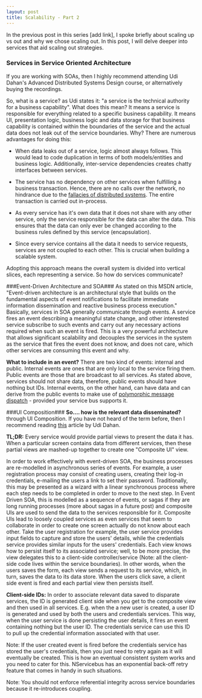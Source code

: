 ```yaml
---
layout: post
title: Scalability - Part 2
---
```


In the previous post in this series [add link], I spoke briefly about scaling up vs out and why we chose scaling out. In this post, I will delve deeper into services that aid scaling out strategies.

### Services in Service Oriented Architecture ###
If you are working with SOAs, then I highly recommend attending Udi Dahan's Advanced Distributed Systems Design course, or alternatively buying the recordings. 

So, what is a service?  as Udi states it: "a service is the technical authority for a business capability". What does this mean? It means a service is responsible for everything related to a specific business capability. It means UI, presentation logic, business logic and data storage for that business capability is contained within the boundaries of the service and the actual data does not leak out of the service boundaries. Why? There are numerous advantages for doing this:

- When data leaks out of a service, logic almost always follows. This would lead to code duplication in terms of both models/entities and business logic. Additionally, inter-service dependencies creates chatty interfaces between services.

- The service has no dependency on other services when fulfilling a business transaction. Hence, there are no calls over the network, no hindrance due to the [fallacies of distributed systems](http://en.wikipedia.org/wiki/Fallacies_of_distributed_computing). The entire transaction is carried out in-process.

- As every service has it's own data that it does not share with any other service, only the service responsible for the data can alter the data. This ensures that the data can only ever be changed according to the business rules defined by this service (encapsulation).

- Since every service contains all the data it needs to service requests, services are not coupled to each other. This is crucial when building a scalable system.


Adopting this approach means the overall system is divided into vertical slices, each representing a service. So how do services communicate?

###Event-Driven Architecture and SOA###
As stated on this MSDN article, "Event-driven architecture is an architectural style that builds on the fundamental aspects of event notifications to facilitate immediate information dissemination and reactive business process execution." Basically, services in SOA generally communicate through events. A service fires an event describing a meaningful state change, and other interested service subscribe to such events and carry out any necessary actions required when such an event is fired. This is a very powerful architecture that allows significant scalability and decouples the services in the system as the service that fires the event does not know, and does not care, which other services are consuming this event and why.

**What to include in an event?** There are two kind of events: internal and public. Internal events are ones that are only local to the service firing them. Public events are those that are broadcast to all services. As stated above, services should not share data, therefore, public events should have nothing but IDs. Internal events, on the other hand, can have data and can derive from the public events to make use of [polymorphic message dispatch](http://www.udidahan.com/2011/01/13/polymorphism-and-messaging/) - provided your service bus supports it.

###UI Composition###
**So.... how is the relevant data disseminated?** through UI Composition. If you have not heard of the term before, then I recommend reading [this](http://www.udidahan.com/2012/06/23/ui-composition-techniques-for-correct-service-boundaries/) article by Udi Dahan.

**TL;DR:** Every service would provide partial views to present the data it has. When a particular screen contains data from different services, then these partial views are mashed-up together to create one "Composite UI" view.

In order to work effectively with event-driven SOA, the business processes are re-modelled in asynchronous series of events. For example, a user registration process may consist of creating users, creating their log-in credentials, e-mailing the users a link to set their password. Traditionally, this may be presented as a wizard with a linear synchronous process where each step needs to be completed in order to move to the next step. In Event Driven SOA, this is modelled as a sequence of events, or sagas if they are long running processes (more about sagas in a future post) and composite UIs are used to send the data to the services responsible for it. Composite UIs lead to loosely coupled services as even services that seem to collaborate in order to create one screen actually do not know about each other. Take the user registration for example, the user service provides input fields to capture and store the users' details, while the credentials service provides similar inputs for the users' credentials.  Each view knows how to persist itself to its associated service; well, to be more precise, the view delegates this to a client-side controller/service (Note: all the client-side code lives within the service boundaries). In other words, when the users saves the form, each view sends a request to its service, which, in turn, saves the data to its data store. When the users click save, a client side event is fired and each partial view then persists itself.

**Client-side IDs:** In order to associate relevant data saved to disparate services, the ID is generated client side when you get to the composite view and then used in all services. E.g. when the a new user is created, a user ID is generated and used by both the users and credentials services. This way, when the user service is done persisting the user details, it fires an event containing nothing but the user ID. The credentials service can use this ID to pull up the credential information associated with that user.

Note: If the user created event is fired before the credentials service has stored the user's credentials, then you just need to retry again as it will eventually be created. This is how an eventual consistent system works and you need to cater for this. NServicebus has an exponential back-off retry feature that comes in handy in such situations.

Note: You should not enforce referential integrity across service boundaries because it re-introduces coupling.

